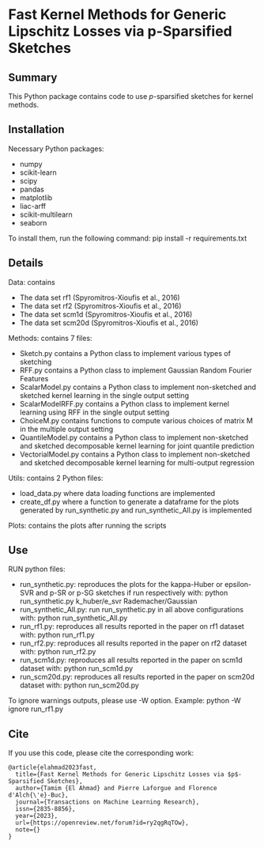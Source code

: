 # Fast Kernel Methods for Generic Lipschitz Losses via p-Sparsified Sketches

## Summary

This Python package contains code to use $p$-sparsified sketches for kernel methods.

## Installation

Necessary Python packages:
- numpy
- scikit-learn
- scipy
- pandas
- matplotlib
- liac-arff
- scikit-multilearn
- seaborn

To install them, run the following command:
pip install -r requirements.txt

## Details

Data: contains
- The data set rf1 (Spyromitros-Xioufis et al., 2016)
- The data set rf2 (Spyromitros-Xioufis et al., 2016)
- The data set scm1d (Spyromitros-Xioufis et al., 2016)
- The data set scm20d (Spyromitros-Xioufis et al., 2016)

Methods: contains 7 files:
- Sketch.py contains a Python class to implement various types of sketching
- RFF.py contains a Python class to implement Gaussian Random Fourier Features
- ScalarModel.py contains a Python class to implement non-sketched and sketched kernel learning in the single output setting
- ScalarModelRFF.py contains a Python class to implement kernel learning using RFF in the single output setting
- ChoiceM.py contains functions to compute various choices of matrix M in the multiple output setting
- QuantileModel.py contains a Python class to implement non-sketched and sketched decomposable kernel learning for joint quantile prediction
- VectorialModel.py contains a Python class to implement non-sketched and sketched decomposable kernel learning for multi-output regression


Utils: contains 2 Python files:
- load_data.py where data loading functions are implemented
- create_df.py where a function to generate a dataframe for the plots generated by run_synthetic.py and run_synthetic_All.py is implemented

Plots: contains the plots after running the scripts

## Use

RUN python files:
- run_synthetic.py: reproduces the plots for the kappa-Huber or epsilon-SVR
  and p-SR or p-SG sketches if run respectively with:
  python run_synthetic.py k_huber/e_svr Rademacher/Gaussian
- run_synthetic_All.py: run run_synthetic.py in all above configurations with:
  python run_synthetic_All.py
- run_rf1.py: reproduces all results reported in the paper on rf1 dataset with:
  python run_rf1.py
- run_rf2.py: reproduces all results reported in the paper on rf2 dataset with:
  python run_rf2.py
- run_scm1d.py: reproduces all results reported in the paper on scm1d dataset with:
  python run_scm1d.py
- run_scm20d.py: reproduces all results reported in the paper on scm20d dataset with:
  python run_scm20d.py
  
To ignore warnings outputs, please use -W option. Example:
python -W ignore run_rf1.py

## Cite

If you use this code, please cite the corresponding work:

```
@article{elahmad2023fast,
  title={Fast Kernel Methods for Generic Lipschitz Losses via $p$-Sparsified Sketches},
  author={Tamim {El Ahmad} and Pierre Laforgue and Florence d'Alch{\'e}-Buc},
  journal={Transactions on Machine Learning Research},
  issn={2835-8856},
  year={2023},
  url={https://openreview.net/forum?id=ry2qgRqTOw},
  note={}
}
